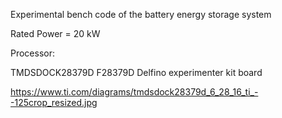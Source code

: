 Experimental bench code of the battery energy storage system

Rated Power = 20 kW

Processor:

TMDSDOCK28379D F28379D Delfino experimenter kit board

https://www.ti.com/diagrams/tmdsdock28379d_6_28_16_ti_--125crop_resized.jpg
